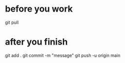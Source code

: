 # before you work
git pull
# after you finish
git add .
git commit -m "message"
git push -u origin main